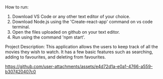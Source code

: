 How to run:
1.	Download VS Code or any other text editor of your choice.
2.	Download Node.js using the 'Create-react-app' command on vs code terminal.
3.	Open the files uploaded on github on your text editor. 
4.	Run using the command 'npm start'.

Project Description:
This application allows the users to keep track of all the movies they wish to watch. It has a few basic features such as searching, adding to favourites, and deleting from favourites.

	


https://github.com/user-attachments/assets/e4d72d1a-e0a1-4766-a559-b307420407c0

